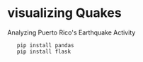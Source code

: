 # visualizing Quakes
Analyzing Puerto Rico's Earthquake Activity

```pip install folium
   pip install pandas
   pip install flask
   ```
